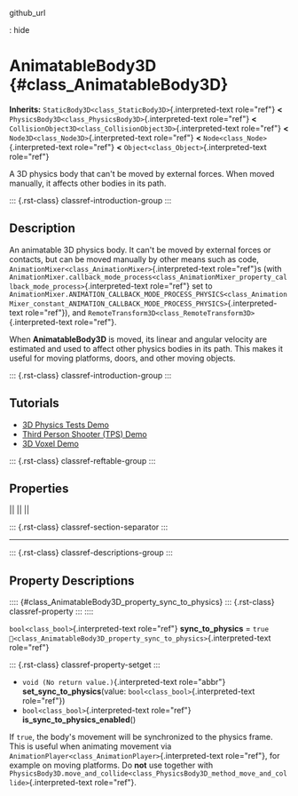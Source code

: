 github_url

:   hide

# AnimatableBody3D {#class_AnimatableBody3D}

**Inherits:** `StaticBody3D<class_StaticBody3D>`{.interpreted-text
role="ref"} **\<**
`PhysicsBody3D<class_PhysicsBody3D>`{.interpreted-text role="ref"}
**\<** `CollisionObject3D<class_CollisionObject3D>`{.interpreted-text
role="ref"} **\<** `Node3D<class_Node3D>`{.interpreted-text role="ref"}
**\<** `Node<class_Node>`{.interpreted-text role="ref"} **\<**
`Object<class_Object>`{.interpreted-text role="ref"}

A 3D physics body that can\'t be moved by external forces. When moved
manually, it affects other bodies in its path.

::: {.rst-class}
classref-introduction-group
:::

## Description

An animatable 3D physics body. It can\'t be moved by external forces or
contacts, but can be moved manually by other means such as code,
`AnimationMixer<class_AnimationMixer>`{.interpreted-text role="ref"}s
(with
`AnimationMixer.callback_mode_process<class_AnimationMixer_property_callback_mode_process>`{.interpreted-text
role="ref"} set to
`AnimationMixer.ANIMATION_CALLBACK_MODE_PROCESS_PHYSICS<class_AnimationMixer_constant_ANIMATION_CALLBACK_MODE_PROCESS_PHYSICS>`{.interpreted-text
role="ref"}), and
`RemoteTransform3D<class_RemoteTransform3D>`{.interpreted-text
role="ref"}.

When **AnimatableBody3D** is moved, its linear and angular velocity are
estimated and used to affect other physics bodies in its path. This
makes it useful for moving platforms, doors, and other moving objects.

::: {.rst-class}
classref-introduction-group
:::

## Tutorials

- [3D Physics Tests
  Demo](https://godotengine.org/asset-library/asset/2747)
- [Third Person Shooter (TPS)
  Demo](https://godotengine.org/asset-library/asset/2710)
- [3D Voxel Demo](https://godotengine.org/asset-library/asset/2755)

::: {.rst-class}
classref-reftable-group
:::

## Properties

||
||
||

::: {.rst-class}
classref-section-separator
:::

------------------------------------------------------------------------

::: {.rst-class}
classref-descriptions-group
:::

## Property Descriptions

:::: {#class_AnimatableBody3D_property_sync_to_physics}
::: {.rst-class}
classref-property
:::
::::

`bool<class_bool>`{.interpreted-text role="ref"} **sync_to_physics** =
`true`
`🔗<class_AnimatableBody3D_property_sync_to_physics>`{.interpreted-text
role="ref"}

::: {.rst-class}
classref-property-setget
:::

- `void (No return value.)`{.interpreted-text role="abbr"}
  **set_sync_to_physics**(value: `bool<class_bool>`{.interpreted-text
  role="ref"})
- `bool<class_bool>`{.interpreted-text role="ref"}
  **is_sync_to_physics_enabled**()

If `true`, the body\'s movement will be synchronized to the physics
frame. This is useful when animating movement via
`AnimationPlayer<class_AnimationPlayer>`{.interpreted-text role="ref"},
for example on moving platforms. Do **not** use together with
`PhysicsBody3D.move_and_collide<class_PhysicsBody3D_method_move_and_collide>`{.interpreted-text
role="ref"}.
